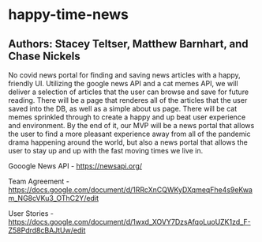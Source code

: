 # happy-time-news

## Authors: Stacey Teltser, Matthew Barnhart, and Chase Nickels

No covid news portal for finding and saving news articles with a happy, friendly UI.  Utilizing the google news API and a cat memes API, we will deliver a selection of articles that the user can browse and save for future reading.  There will be a page that renderes all of the articles that the user saved into the DB, as well as a simple about us page.  There will be cat memes sprinkled through to create a happy and up beat user experience and environment.  By the end of it, our MVP will be a news portal that allows the user to find a more pleasant experience away from all of the pandemic drama happening around the world, but also a news portal that allows the user to stay up and up with the fast moving times we live in.

Gooogle News API - https://newsapi.org/

Team Agreement - https://docs.google.com/document/d/1RRcXnCQWKyDXqmeqFhe4s9eKwam_NG8cVKu3_OThC2Y/edit

User Stories - https://docs.google.com/document/d/1wxd_XOVY7DzsAfqoLuoUZK1zd_F-Z58Pdrd8cBAJtUw/edit
